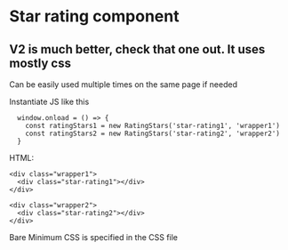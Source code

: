 # Star rating component

## V2 is much better, check that one out. It uses mostly css

Can be easily used multiple times on the same page if needed

Instantiate JS like this
```
  window.onload = () => {
    const ratingStars1 = new RatingStars('star-rating1', 'wrapper1')
    const ratingStars2 = new RatingStars('star-rating2', 'wrapper2')
  }
```

HTML:
```
<div class="wrapper1">
  <div class="star-rating1"></div>
</div>

<div class="wrapper2">
  <div class="star-rating2"></div>
</div>
```

Bare Minimum CSS is specified in the CSS file
